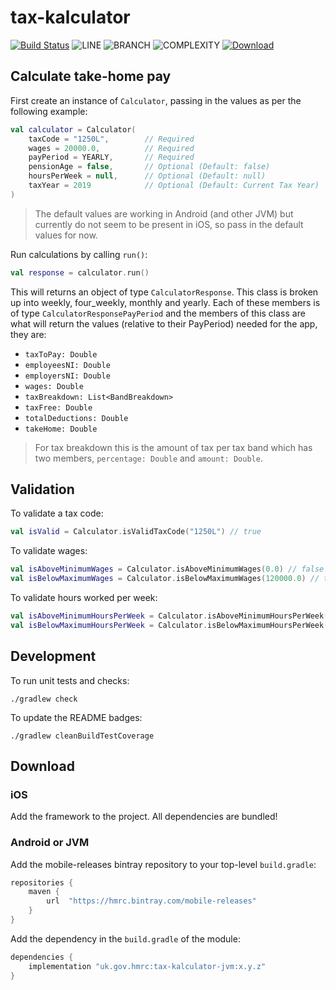 
# tax-kalculator

[![Build Status](https://app.bitrise.io/app/cd7fb52c258b9273/status.svg?token=lntO8o4xz5AUEvLwVzbo3A&branch=master)](https://app.bitrise.io/app/cd7fb52c258b9273)
![LINE](https://img.shields.io/badge/line--coverage-98%25-brightgreen.svg)
![BRANCH](https://img.shields.io/badge/branch--coverage-94%25-brightgreen.svg)
![COMPLEXITY](https://img.shields.io/badge/complexity-1.48-brightgreen.svg)
[ ![Download](https://api.bintray.com/packages/hmrc/mobile-releases/tax-kalculator/images/download.svg) ](https://bintray.com/hmrc/mobile-releases/tax-kalculator/_latestVersion)

## Calculate take-home pay

First create an instance of `Calculator`, passing in the values as per the following example:

```kotlin
val calculator = Calculator(
    taxCode = "1250L",        // Required
    wages = 20000.0,          // Required
    payPeriod = YEARLY,       // Required
    pensionAge = false,       // Optional (Default: false)
    hoursPerWeek = null,      // Optional (Default: null)
    taxYear = 2019            // Optional (Default: Current Tax Year)
)
```

> The default values are working in Android (and other JVM) but currently do not seem to be present in iOS, so pass in the default values for now.

Run calculations by calling `run()`:

```kotlin
val response = calculator.run()
```

This will returns an object of type `CalculatorResponse`. This class is broken up into weekly, four_weekly, monthly and yearly. Each of these members is of type `CalculatorResponsePayPeriod` and the members of this class are what will return the values (relative to their PayPeriod) needed for the app, they are:

- `taxToPay: Double`
- `employeesNI: Double`
- `employersNI: Double`
- `wages: Double`
- `taxBreakdown: List<BandBreakdown>`
- `taxFree: Double`
- `totalDeductions: Double`
- `takeHome: Double`

> For tax breakdown this is the amount of tax per tax band which has two members, `percentage: Double` and `amount: Double`.

## Validation

To validate a tax code:

```kotlin
val isValid = Calculator.isValidTaxCode("1250L") // true
```

To validate wages:

```kotlin
val isAboveMinimumWages = Calculator.isAboveMinimumWages(0.0) // false
val isBelowMaximumWages = Calculator.isBelowMaximumWages(120000.0) // true
```

To validate hours worked per week:

```kotlin
val isAboveMinimumHoursPerWeek = Calculator.isAboveMinimumHoursPerWeek(1.0) // true
val isBelowMaximumHoursPerWeek = Calculator.isBelowMaximumHoursPerWeek(170.0) // false
```

## Development

To run unit tests and checks:

`./gradlew check`

To update the README badges:

`./gradlew cleanBuildTestCoverage`

## Download

### iOS

Add the framework to the project. All dependencies are bundled!

### Android or JVM

Add the mobile-releases bintray repository to your top-level `build.gradle`:

```groovy
repositories {
    maven {
        url  "https://hmrc.bintray.com/mobile-releases" 
    }
}
```

Add the dependency in the `build.gradle` of the module:

```groovy
dependencies {
    implementation "uk.gov.hmrc:tax-kalculator-jvm:x.y.z"
}
```

